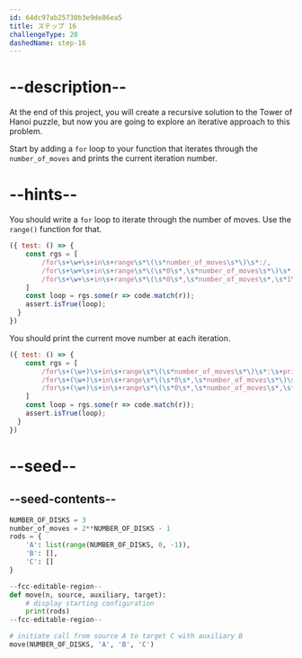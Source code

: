 ```yaml
---
id: 64dc97ab25730b3e9de86ea5
title: ステップ 16
challengeType: 20
dashedName: step-16
---
```


# --description--

At the end of this project, you will create a recursive solution to the Tower of Hanoi puzzle, but now you are going to explore an iterative approach to this problem.

Start by adding a `for` loop to your function that iterates through the `number_of_moves` and prints the current iteration number.

# --hints--

You should write a `for` loop to iterate through the number of moves. Use the `range()` function for that.

```js
({ test: () => {
    const rgs = [
        /for\s+\w+\s+in\s+range\s*\(\s*number_of_moves\s*\)\s*:/,
        /for\s+\w+\s+in\s+range\s*\(\s*0\s*,\s*number_of_moves\s*\)\s*:/,
        /for\s+\w+\s+in\s+range\s*\(\s*0\s*,\s*number_of_moves\s*,\s*1\s*\)\s*:/
    ]
    const loop = rgs.some(r => code.match(r));
    assert.isTrue(loop);
  }
})
```

You should print the current move number at each iteration.

```js
({ test: () => {
    const rgs = [
        /for\s+(\w+)\s+in\s+range\s*\(\s*number_of_moves\s*\)\s*:\s+print\s*\(\s*\1\s*\)/,
        /for\s+(\w+)\s+in\s+range\s*\(\s*0\s*,\s*number_of_moves\s*\)\s*:\s+print\s*\(\s*\1\s*\)/,
        /for\s+(\w+)\s+in\s+range\s*\(\s*0\s*,\s*number_of_moves\s*,\s*1\s*\)\s*:\s+print\s*\(\s*\1\s*\)/
    ]
    const loop = rgs.some(r => code.match(r));
    assert.isTrue(loop);
  }
})
```

# --seed--

## --seed-contents--

```py
NUMBER_OF_DISKS = 3
number_of_moves = 2**NUMBER_OF_DISKS - 1
rods = {
    'A': list(range(NUMBER_OF_DISKS, 0, -1)),
    'B': [],
    'C': []
}

--fcc-editable-region--
def move(n, source, auxiliary, target):
    # display starting configuration
    print(rods)
--fcc-editable-region--

# initiate call from source A to target C with auxiliary B
move(NUMBER_OF_DISKS, 'A', 'B', 'C')
```

